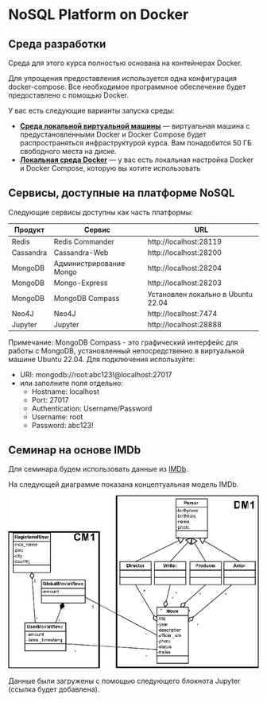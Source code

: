 # NoSQL Platform on Docker

## Среда разработки
Среда для этого курса полностью основана на контейнерах Docker.

Для упрощения предоставления используется одна конфигурация docker-compose. Все необходимое программное обеспечение будет предоставлено с помощью Docker.

У вас есть следующие варианты запуска среды:

* [**Среда локальной виртуальной машины**](./LocalVirtualMachine.md) — виртуальная машина с предустановленными Docker и Docker Compose будет распространяться инфраструктурой курса. Вам понадобится 50 ГБ свободного места на диске.
* [**Локальная среда Docker**](./LocalDocker.md) — у вас есть локальная настройка Docker и Docker Compose, которую вы хотите использовать

## Сервисы, доступные на платформе NoSQL
Следующие сервисы доступны как часть платформы:

 | Продукт | Сервис | URL |
|---------|---------|-------|
| Redis | Redis Commander | http://localhost:28119 |
| Cassandra | Cassandra-Web | http://localhost:28200 |
| MongoDB | Администрирование Mongo | http://localhost:28204 |
| MongoDB | Mongo-Express | http://localhost:28203 |
| MongoDB | MongoDB Compass | Установлен локально в Ubuntu 22.04 |
| Neo4J | Neo4J | http://localhost:7474 |
| Jupyter | Jupyter | http://localhost:28888 |

Примечание: MongoDB Compass - это графический интерфейс для работы с MongoDB, установленный непосредственно в виртуальной машине Ubuntu 22.04. Для подключения используйте:
- URI: mongodb://root:abc123!@localhost:27017
- или заполните поля отдельно:
  * Hostname: localhost
  * Port: 27017
  * Authentication: Username/Password
  * Username: root
  * Password: abc123!


## Семинар на основе IMDb

Для семинара будем использовать данные из [IMDb](https://www.imdb.com/).

На следующей диаграмме показана концептуальная модель IMDb.

![Alt ​​Image Text](./images/IMDB-domain-and-context-data-model.png "Lightsail Homepage")

Данные были загружены с помощью следующего блокнота Jupyter (ссылка будет добавлена).
